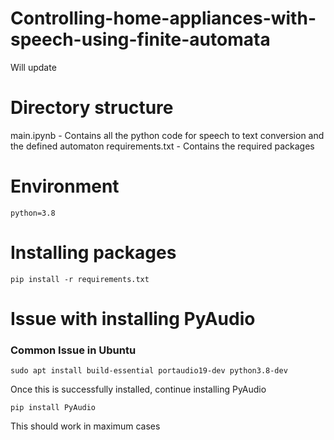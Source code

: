 # Controlling-home-appliances-with-speech-using-finite-automata
Will update

# Directory structure
main.ipynb          -   Contains all the python code for speech to text conversion and the defined automaton
requirements.txt    -   Contains the required packages



# Environment
```
python=3.8
```

# Installing packages
```
pip install -r requirements.txt
```

# Issue with installing PyAudio
### Common Issue in Ubuntu
```
sudo apt install build-essential portaudio19-dev python3.8-dev
```
Once this is successfully installed, continue installing PyAudio
```
pip install PyAudio
```
This should work in maximum cases

